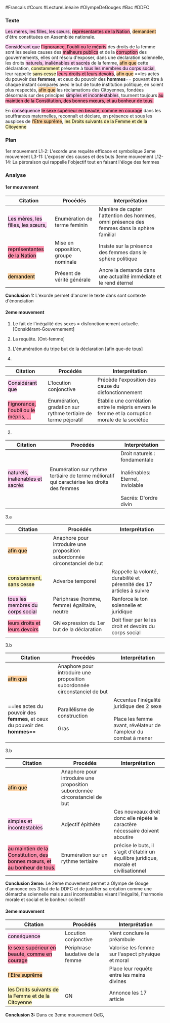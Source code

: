 #Francais #Cours #LectureLinéaire #OlympeDeGouges #Bac #DDFC

### Texte

<mark style="background: #FFB8EBA6;">Les mères, les filles, les sœurs,</mark> <mark style="background: #FF5582A6;">représentantes de la Nation</mark>, <mark style="background: #FFB86CA6;">demandent</mark> d'être constituées en Assemblée nationale. 

<mark style="background: #FFB8EBA6;">Considérant que</mark> <mark style="background: #FF5582A6;">l'ignorance, l'oubli ou le mépris</mark> des droits de la femme sont les seules causes des <mark style="background: #FF5582A6;">malheurs publics</mark> et de la <mark style="background: #FF5582A6;">corruption</mark> des gouvernements, elles ont résolu d'exposer, dans une déclaration solennelle, les droits <mark style="background: #FFB8EBA6;">naturels, inaliénables et sacrés</mark> de la femme, <mark style="background: #FFB86CA6;">afin que</mark> cette déclaration, <mark style="background: #FFF3A3A6;">constamment</mark> présente à <mark style="background: #FFB8EBA6;">tous les membres du corps social</mark>, leur rappelle <mark style="background: #FFF3A3A6;">sans cesse</mark> <mark style="background: #FF5582A6;">leurs droits et leurs devoirs</mark>, <mark style="background: #FFB86CA6;">afin que</mark> ==les actes du pouvoir des **femmes**, et ceux du pouvoir des **hommes**== pouvant être à chaque instant comparés avec le but de toute institution politique, en soient plus respectés, <mark style="background: #FFB86CA6;">afin que</mark> les réclamations des Citoyennes, fondées désormais sur des principes <mark style="background: #FFB8EBA6;">simples et incontestables</mark>, tournent toujours <mark style="background: #FF5582A6;">au maintien de la Constitution, des bonnes mœurs, et au bonheur de tous.</mark> 

En <mark style="background: #FFB8EBA6;">conséquence</mark> <mark style="background: #FF5582A6;">le sexe supérieur en beauté, comme en courage</mark> dans les souffrances maternelles, reconnaît et déclare, en présence et sous les auspices de <mark style="background: #FFB86CA6;">l'Etre suprême</mark>, <mark style="background: #FFF3A3A6;">les Droits suivants de la Femme et de la Citoyenne</mark>


### Plan

1er mouvement L1-2: L'exorde une requête efficace et symbolique
2eme mouvement L3-11: L'exposer des causes et des buts
3eme mouvement L12-14: La péroraison qui rappelle l'objectif tout en faisant l'éloge des femmes 

### Analyse

#### 1er mouvement 

| Citation                                                                      | Procédés                            | Interprétation                                                                             |
| ----------------------------------------------------------------------------- | ----------------------------------- | ------------------------------------------------------------------------------------------ |
| <mark style="background: #FFB8EBA6;">Les mères, les filles, les sœurs,</mark> | Enumération de terme feminin        | Manière de capter l'attention des hommes, omni présence des femmes dans la sphère familial |
| <mark style="background: #FF5582A6;">représentantes de la Nation</mark>       | Mise en opposition, groupe nominale | Insiste sur la présence des femmes dans le sphère politique                                |
| <mark style="background: #FFB86CA6;">demandent</mark>                         | Présent de vérité générale          | Ancre la demande dans une actualité immédiate et le rend éternel                           |
**Conclusion 1:** L'exorde permet d'ancrer le texte dans sont contexte d'énonciation

#### 2eme mouvement

1. Le fait de l'inégalité des sexes = disfonctionnement actuelle. \[Considérant-Gouvernement]
2. La requête. \[Ont-femme]
3. L'énumération du tripe but de la déclaration \[afin que-de tous]

1.

| Citation                                                                           | Procédés                                                       | Interprétation                                                                                 |
| ---------------------------------------------------------------------------------- | -------------------------------------------------------------- | ---------------------------------------------------------------------------------------------- |
| <mark style="background: #FFB8EBA6;">Considérant que</mark>                        | L'locution conjonctive                                         | Précède l'exposition des cause du disfonctionnement                                            |
| <mark style="background: #FF5582A6;">l'ignorance, l'oubli ou le mépris, ...</mark> | Enumération, gradation sur rythme tertiaire de terme péjoratif | Etablie une corrélation entre le mépris envers le femme et la corruption morale de la sociétée |
2.

| Citation                                                                     | Procédés                                                                                   | Interprétation                                                                                          |
| ---------------------------------------------------------------------------- | ------------------------------------------------------------------------------------------ | ------------------------------------------------------------------------------------------------------- |
| <mark style="background: #FFB8EBA6;">naturels, inaliénables et sacrés</mark> | Enumération sur rythme tertiaire de terme mélioratif qui caractérise les droits des femmes | Droit naturels : fondamentale</br></br>Inaliénables: Eternel, inviolable</br></br>Sacrés: D'ordre divin |
3.a

| Citation                                                                     | Procédés                                                                   | Interprétation                                                        |
| ---------------------------------------------------------------------------- | -------------------------------------------------------------------------- | --------------------------------------------------------------------- |
| <mark style="background: #FFB86CA6;">afin que</mark>                         | Anaphore pour introduire une proposition subordonnée circonstanciel de but |                                                                       |
| <mark style="background: #FFF3A3A6;">constamment, sans cesse</mark>          | Adverbe temporel                                                           | Rappelle la volonté, durabilité et pérennité des 17 articles à suivre |
| <mark style="background: #FFB8EBA6;">tous les membres du corps social</mark> | Périphrase (homme, femme) égalitaire, neutre                               | Renforce le ton solennelle et juridique                               |
| <mark style="background: #FF5582A6;">leurs droits et leurs devoirs</mark>    | GN expression du 1er but de la déclaration                                 | Doit fixer par le les droit et devoirs du corps social                |
3.b

| Citation                                                                   | Procédés                                                                   | Interprétation                                                                                                      |
| -------------------------------------------------------------------------- | -------------------------------------------------------------------------- | ------------------------------------------------------------------------------------------------------------------- |
| <mark style="background: #FFB86CA6;">afin que</mark>                       | Anaphore pour introduire une proposition subordonnée circonstanciel de but |                                                                                                                     |
| ==les actes du pouvoir des **femmes**, et ceux du pouvoir des **hommes**== | Parallélisme de construction</br></br>Gras                                 | Accentue l'inégalité juridique des 2 sexe</br></br>Place les femme avant, révélateur de l'ampleur du combat à mener |
3.b

| Citation                                                                                                             | Procédés                                                                   | Interprétation                                                                         |
| -------------------------------------------------------------------------------------------------------------------- | -------------------------------------------------------------------------- | -------------------------------------------------------------------------------------- |
| <mark style="background: #FFB86CA6;">afin que</mark>                                                                 | Anaphore pour introduire une proposition subordonnée circonstanciel de but |                                                                                        |
| <mark style="background: #FFB8EBA6;">simples et incontestables</mark>                                                | Adjectif épithète                                                          | Ces nouveaux droit donc elle répète le caractère nécessaire doivent aboutire           |
| <mark style="background: #FF5582A6;">au maintien de la Constitution, des bonnes mœurs, et au bonheur de tous.</mark> | Enumération sur un rythme tertiaire                                        | précise le buts, il s'agit d'établir un équilibre juridique, morale et civilisationnel |
**Conclusion 2eme:** Le 2eme mouvement permet a Olympe de Gouge d'annonce ces 3 but de la DDFC et de justifier sa création comme une démarche solennelle mais aussi incontestables visant l'inégalité, l'harmonie morale et social et le bonheur collectif

#### 3eme mouvement 


| Citation                                                                                       | Procédés                         | Interprétation                                    |
| ---------------------------------------------------------------------------------------------- | -------------------------------- | ------------------------------------------------- |
| <mark style="background: #FFB8EBA6;">conséquence</mark>                                        | Locution conjonctive             | Vient conclure le préambule                       |
| <mark style="background: #FF5582A6;">le sexe supérieur en beauté, comme en courage</mark>      | Périphrase laudative de la femme | Valorise les femme sur l'aspect physique et moral |
| <mark style="background: #FFB86CA6;">l'Etre suprême</mark>                                     |                                  | Place leur requête entre les mains divines        |
| <mark style="background: #FFF3A3A6;">les Droits suivants de la Femme et de la Citoyenne</mark> | GN                               | Annonce les 17 article                            |
**Conclusion 3:** Dans ce 3eme mouvement OdG, 